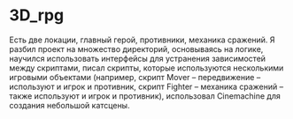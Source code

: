 # 3D_rpg
Есть две локации, главный герой, противники, механика сражений. Я разбил проект на множество директорий, основываясь на логике, научился использовать интерфейсы для устранения зависимостей между скриптами, писал скрипты, которые используются несколькими игровыми объектами (например, скрипт Mover – передвижение – используют и игрок и противник, скрипт Fighter – механика сражений – также используют и игрок и противник), использовал Cinemachine для создания небольшой катсцены.

